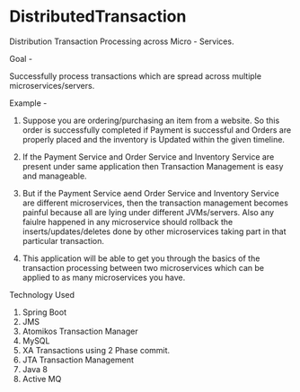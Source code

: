 # DistributedTransaction
Distribution Transaction Processing across Micro - Services. 

Goal - 

Successfully process transactions which are spread across multiple microservices/servers. 

Example - 

1. Suppose you are ordering/purchasing an item from a website. So this order is successfully completed if Payment is successful
   and Orders are properly placed and the inventory is Updated within the given timeline. 

2. If the Payment Service and Order Service and Inventory Service are present under same application then 
   Transaction Management is easy and manageable.

3. But if the Payment Service aend Order Service and Inventory Service are different microservices, then the transaction
   management becomes painful because all are lying under different JVMs/servers. Also any faiulre happened in any
   microservice should rollback the inserts/updates/deletes done by other microservices taking part in that particular
   transaction.

4. This application will be able to get you through the basics of the transaction processing between two microservices which 
   can be applied to as many microservices you have. 

Technology Used 

1. Spring Boot
2. JMS
3. Atomikos Transaction Manager
4. MySQL
5. XA Transactions using 2 Phase commit. 
6. JTA Transaction Management
7. Java 8
8. Active MQ
